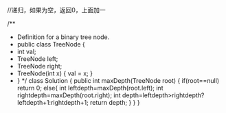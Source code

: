 //递归，如果为空，返回0，上面加一

/**

 * Definition for a binary tree node.
 * public class TreeNode {
 * int val;
 * TreeNode left;
 * TreeNode right;
 * TreeNode(int x) { val = x; }
 * }
    */
    class Solution {
    public int maxDepth(TreeNode root) {
        if(root==null) return 0;
        else{
            int leftdepth=maxDepth(root.left);
            int rightdepth=maxDepth(root.right);
            int depth=leftdepth>rightdepth?leftdepth+1:rightdepth+1;
            return depth;
        }
    }
    }